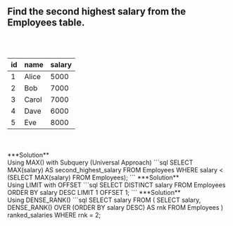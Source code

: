 ## Find the second highest salary from the Employees table.
<br>
<br>

| id  | name  | salary |
|-----|-------|--------|
| 1   | Alice | 5000   |
| 2   | Bob   | 7000   |
| 3   | Carol | 7000   |
| 4   | Dave  | 6000   |
| 5   | Eve   | 8000   |
<br>
<br>
***Solution** <br>
Using MAX() with Subquery (Universal Approach)
```sql
SELECT MAX(salary) AS second_highest_salary
FROM Employees
WHERE salary < (SELECT MAX(salary) FROM Employees);
```
***Solution** <br>
Using LIMIT with OFFSET
```sql
SELECT DISTINCT salary 
FROM Employees 
ORDER BY salary DESC 
LIMIT 1 OFFSET 1;
```
***Solution** <br>
Using DENSE_RANK() 
```sql
SELECT salary 
FROM (
    SELECT salary, DENSE_RANK() OVER (ORDER BY salary DESC) AS rnk 
    FROM Employees
) ranked_salaries
WHERE rnk = 2;

```
